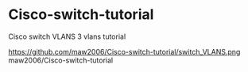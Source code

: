 # Cisco-switch-tutorial
Cisco switch VLANS 3 vlans tutorial 

https://github.com/maw2006/Cisco-switch-tutorial/switch_VLANS.png 
maw2006/Cisco-switch-tutorial
